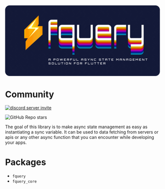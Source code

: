 ![Banner](https://github.com/41y08h/fquery/blob/main/media/Banner.png?raw=true)

# Community

<a href="https://discord.gg/udhkduc9sQ" target="_blank" >
  <img src="https://discord.com/api/guilds/1173047378190811257/widget.png?style=banner3" alt="discord server invite" />
</a>
<p/>

![GitHub Repo stars](https://img.shields.io/github/stars/41y08h/fquery?style=social)

The goal of this library is to make async state management as easy as instantiating a sync variable. It can be used to data fetching from servers or apis or any other async function that you can encounter while developing your apps.

# Packages

- `fquery`
- `fquery_core`
